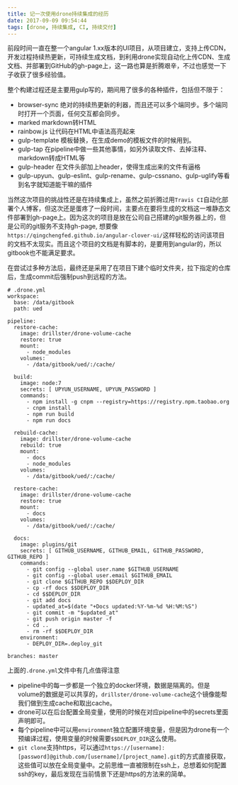 ```yaml
---
title: 记一次使用drone持续集成的经历
date: 2017-09-09 09:54:44
tags: [drone, 持续集成, CI, 持续交付]
---
```

前段时间一直在整一个angular 1.xx版本的UI项目，从项目建立，支持上传CDN，开发过程持续热更新，可持续生成文档，到利用drone实现自动化上传CDN、生成文档、并部署到GitHub的gh-page上，这一路也算是折腾艰辛，不过也感觉一下子收获了很多经验值。

整个构建过程还是主要用gulp写的，期间用了很多的各种插件，包括但不限于：
- browser-sync 绝对的持续热更新的利器，而且还可以多个端同步。多个端同时打开一个页面，任何交互都会同步。
- marked markdown转HTML
- rainbow.js 让代码在HTML中语法高亮起来
- gulp-template 模板替换，在生成demo的模板文件的时候用到。
- gulp-tap 在pipeline中做一些其他事情，如另外读取文件、去掉注释、markdown转成HTML等
- gulp-header 在文件头部加上header，使得生成出来的文件有逼格
- gulp-upyun、gulp-eslint、gulp-rename、gulp-cssnano、gulp-uglify等看到名字就知道能干嘛的插件

当然这次项目的挑战性还是在持续集成上，虽然之前折腾过用`Travis CI`自动化部署个人博客，但这次还是蛋疼了一段时间，主要点在要将生成的文档这一堆静态文件部署到gh-page上。因为这次的项目是放在公司自己搭建的git服务器上的，但是公司的git服务不支持gh-page, 想要像`https://qingchengfed.github.io/angular-clover-ui/`这样轻松的访问该项目的文档不太现实。而且这个项目的文档是有脚本的，是要用到angular的，所以gitbook也不能满足要求。

在尝试过多种方法后，最终还是采用了在项目下建个临时文件夹，拉下指定的仓库后，生成commit后强制push到远程的方法。

```
# .drone.yml
workspace:
  base: /data/gitbook
  path: ued

pipeline:
  restore-cache:
    image: drillster/drone-volume-cache
    restore: true
    mount:
      - node_modules
    volumes:
      - /data/gitbook/ued/:/cache/

  build:
    image: node:7
    secrets: [ UPYUN_USERNAME, UPYUN_PASSWORD ]
    commands:
      - npm install -g cnpm --registry=https://registry.npm.taobao.org
      - cnpm install
      - npm run build
      - npm run docs

  rebuild-cache:
    image: drillster/drone-volume-cache
    rebuild: true
    mount:
      - docs
      - node_modules
    volumes:
      - /data/gitbook/ued/:/cache/

  restore-cache:
    image: drillster/drone-volume-cache
    restore: true
    mount:
      - docs
    volumes:
      - /data/gitbook/ued/:/cache/

  docs:
    image: plugins/git
    secrets: [ GITHUB_USERNAME, GITHUB_EMAIL, GITHUB_PASSWORD, GITHUB_REPO ]
    commands:
      - git config --global user.name $GITHUB_USERNAME
      - git config --global user.email $GITHUB_EMAIL
      - git clone $GITHUB_REPO $$DEPLOY_DIR
      - cp -rf docs $$DEPLOY_DIR
      - cd $$DEPLOY_DIR
      - git add docs
      - updated_at=$(date "+Docs updated:%Y-%m-%d %H:%M:%S")
      - git commit -m "$updated_at"
      - git push origin master -f
      - cd ..
      - rm -rf $$DEPLOY_DIR
    environment:
      - DEPLOY_DIR=.deploy_git

branches: master
```
上面的`.drone.yml`文件中有几点值得注意
- pipeline中的每一步都是一个独立的docker环境，数据是隔离的。但是volume的数据是可以共享的，`drillster/drone-volume-cache`这个镜像能帮我们做到生成cache和取出cache。
- drone可以在后台配置全局变量，使用的时候在对应pipeline中的secrets里面声明即可。
- 每个pipeline中可以用`environment`独立配置环境变量，但是因为drone有一个预编译过程，使用变量的时候需要`$$DEPLOY_DIR`这么使用。
- `git clone`支持https，可以通过`https://[username]:[password]@github.com/[username]/[project_name].git`的方式直接获取，这些值可以放在全局变量中。之前思维一直被限制在ssh上，总想着如何配置ssh的key，最后发现在当前情景下还是https的方法来的简单。

